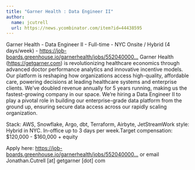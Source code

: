 ```yaml
---
title: "Garner Health : Data Engineer II"
author:
  name: jcutrell
  url: https://news.ycombinator.com/item?id=44438595
---
```


<JobNavigation />

Garner Health - Data Engineer II - Full-time - NYC Onsite &#x2F; Hybrid (4 days&#x2F;week) - <a href="https:&#x2F;&#x2F;job-boards.greenhouse.io&#x2F;garnerhealth&#x2F;jobs&#x2F;5520400004" rel="nofollow">https:&#x2F;&#x2F;job-boards.greenhouse.io&#x2F;garnerhealth&#x2F;jobs&#x2F;552040000...</a>
Garner Health (<a href="https:&#x2F;&#x2F;getgarner.com" rel="nofollow">https:&#x2F;&#x2F;getgarner.com</a>) is revolutionizing healthcare economics through advanced doctor performance analytics and innovative incentive models. Our platform is reshaping how organizations access high-quality, affordable care, powering decisions at leading healthcare systems and enterprise clients. We’ve doubled revenue annually for 5 years running, making us the fastest-growing company in our space.
We’re hiring a Data Engineer II to play a pivotal role in building our enterprise-grade data platform from the ground up, ensuring secure data access across our rapidly scaling organization.

Stack: AWS, Snowflake, Argo, dbt, Terraform, Airbyte, JetStreamWork style: Hybrid in NYC. In-office up to 3 days per week.Target compensation: $120,000 - $160,000 + equity

Apply here: <a href="https:&#x2F;&#x2F;job-boards.greenhouse.io&#x2F;garnerhealth&#x2F;jobs&#x2F;5520400004" rel="nofollow">https:&#x2F;&#x2F;job-boards.greenhouse.io&#x2F;garnerhealth&#x2F;jobs&#x2F;552040000...</a> or email Jonathan.Cutrell [at] getgarner [dot] com
<JobApplication />
